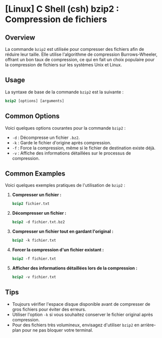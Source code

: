 # [Linux] C Shell (csh) bzip2 : Compression de fichiers

## Overview
La commande `bzip2` est utilisée pour compresser des fichiers afin de réduire leur taille. Elle utilise l'algorithme de compression Burrows-Wheeler, offrant un bon taux de compression, ce qui en fait un choix populaire pour la compression de fichiers sur les systèmes Unix et Linux.

## Usage
La syntaxe de base de la commande `bzip2` est la suivante :

```csh
bzip2 [options] [arguments]
```

## Common Options
Voici quelques options courantes pour la commande `bzip2` :

- `-d` : Décompresse un fichier `.bz2`.
- `-k` : Garde le fichier d'origine après compression.
- `-f` : Force la compression, même si le fichier de destination existe déjà.
- `-v` : Affiche des informations détaillées sur le processus de compression.

## Common Examples
Voici quelques exemples pratiques de l'utilisation de `bzip2` :

1. **Compresser un fichier :**
   ```csh
   bzip2 fichier.txt
   ```

2. **Décompresser un fichier :**
   ```csh
   bzip2 -d fichier.txt.bz2
   ```

3. **Compresser un fichier tout en gardant l'original :**
   ```csh
   bzip2 -k fichier.txt
   ```

4. **Forcer la compression d'un fichier existant :**
   ```csh
   bzip2 -f fichier.txt
   ```

5. **Afficher des informations détaillées lors de la compression :**
   ```csh
   bzip2 -v fichier.txt
   ```

## Tips
- Toujours vérifier l'espace disque disponible avant de compresser de gros fichiers pour éviter des erreurs.
- Utiliser l'option `-k` si vous souhaitez conserver le fichier original après compression.
- Pour des fichiers très volumineux, envisagez d'utiliser `bzip2` en arrière-plan pour ne pas bloquer votre terminal.